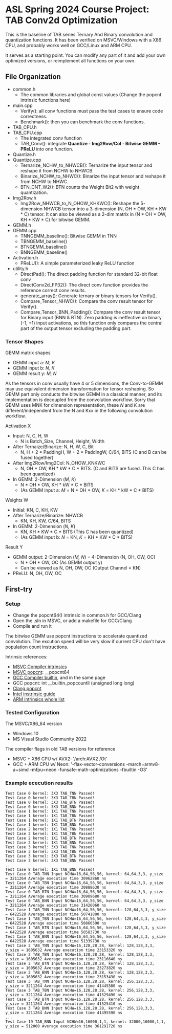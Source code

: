 # ASL Spring 2024 Course Project: TAB Conv2d Optimization

This is the baseline of TAB series Ternary And Binary convolution and quantization functions. It has been verified on MSVC/Windows with a X86 CPU, and probably works well on GCC/Linux and ARM CPU.

It serves as a starting point. You can modify any part of it and add your own optimized versions, or reimplement all functions on your own.

## File Organization

- common.h
  - The common libraries and global const values (Change the popcnt intrinsic functions here)
- main.cpp
  - Verify(): all conv functions must pass the test cases to ensure code correctness.
  - Benchmark(): then you can benchmark the conv functions.
- TAB_CPU.h
- TAB_CPU.cpp
  - The integrated conv function
  - TAB_Conv(): integrate **Quantize - Img2Row/Col - Bitwise GEMM - PReLU** into one function.
- Quantize.h
- Quantize.cpp
  - Ternarize_NCHW_to_NHWCB(): Ternarize the input tensor and reshape it from NCHW to NHWCB.
  - Binarize_NCHW_to_NHWC(): Binarize the input tensor and reshape it from NCHW to NHWC.
  - BTN_CNT_W2(): BTN counts the Weight Bit2 with weight quantization.
- Img2Row.h
  - Img2Row_NHWCB_to_N_OHOW_KHKWC(): Reshape the 5-dimension NHWCB tensor into a 3-dimension (N, OH * OW, KH * KW * C) tensor. It can also be viewed as a 2-dim matrix in (N * OH * OW, KH * KW * C) for bitwise GEMM.
- GEMM.h
- GEMM.cpp
  - TNNGEMM_baseline(): Bitwise GEMM in TNN
  - TBNGEMM_baseline()
  - BTNGEMM_baseline()
  - BNNGEMM_baseline()
- Activation.h
  - PReLU(): A simple parameterized leaky ReLU function
- utility.h
  - DirectPad(): The direct padding function for standard 32-bit float conv
  - DirectConv2d_FP32(): The direct conv function provides the reference correct conv results.
  - generate_array(): Generate ternary or binary tensors for Verify().
  - Compare_Tensor_NHWC(): Compare the conv result tensor for Verify().
  - Compare_Tensor_BNN_Padding(): Compare the conv result tensor for Binary input (BNN & BTN). Zero padding is ineffective on binary (-1, +1) input activations, so this function only compares the central part of the output tensor excluding the padding part.

### Tensor Shapes

GEMM matrix shapes 

- GEMM input a: *M, K*
- GEMM input b: *N, K*
- GEMM result y: *M, N*

As the tensors in conv usually have 4 or 5 dimensions, the Conv-to-GEMM may use equivalent dimension transformation for tensor reshaping. So GEMM part only conducts the bitwise GEMM in a classical manner, and its implementation is decoupled from the convolution workflow. Sorry that GEMM uses MNK for dimension representation, these *N* and *K* are different/independent from the N and Kxx in the following convolution workflow.

Activation X

- Input: N, C, H, W
  - N is Batch_Size, Channel, Height, Width
- After Ternaize/Binarize: N, H, W, C, Bit
  -  N, H + 2 * PaddingH, W + 2 * PaddingW, C/64, BITS (C and B can be fused together)
- After Img2Row/Img2Col: N_OHOW_KNKWC
  - N, OH * OW, KH * kW * C * BITS. (C and BITS are fused. This C has been quantized)
- In GEMM: 2-Dimension (*M, K*)
  -  N * OH * OW, KH * kW * C * BITS
  -  (As GEMM input a: *M* = N * OH * OW, *K* = KH * kW * C * BITS)

Weights W

- Initial: KN, C, KH, KW
- After Ternarize/Binarize: NHWCB
  - KN, KH, KW, C/64, BITS
- In GEMM: 2-Dimension (*N, K*)
  - KN, KH * KW * C * BITS (This C has been quantized)
  - (As GEMM input b: *N* = KN, *K* = KH * KW * C * BITS)

Result Y

- GEMM output: 2-Dimension (*M, N*) = 4-Dimension (N, OH, OW, OC)
  - N * OH * OW, OC (As GEMM output y)
  - Can be viewed as N, OH, OW, OC (Output Channel = KN)
- PReLU: N, OH, OW, OC



## First-try

### Setup

- Change the popcnt64() intrinsic in common.h for GCC/Clang
- Open the .sln in MSVC, or add a makefile for GCC/Clang
- Compile and run it

The bitwise GEMM use popcnt instructions to accelerate quantized convolution. The excution speed will be very slow if current CPU don't have population count instructions.

Intrinsic references:

- [MSVC Compiler intrinsics](https://learn.microsoft.com/en-us/cpp/intrinsics/compiler-intrinsics)
- [MSVC popcnt](https://learn.microsoft.com/en-us/cpp/intrinsics/popcnt16-popcnt-popcnt64): __popcnt64
- [GCC Compiler builtin](https://gcc.gnu.org/onlinedocs/gcc/Other-Builtins.html), and in the same page
- GCC popcnt: int __builtin_popcountll (unsigned long long)
- [Clang popcnt](https://clang.llvm.org/doxygen/popcntintrin_8h_source.html)
- [Intel instrinsic guide](https://www.intel.com/content/www/us/en/docs/intrinsics-guide/index.html)
- [ARM intrinsics whole list](https://developer.arm.com/architectures/instruction-sets/intrinsics/)

### Tested Configuration

The MSVC/X86_64 version 
 - Windows 10
 - MS Visual Studio Community 2022

The compiler flags in old TAB versions for reference
- MSVC + X86 CPU w/ AVX2: '/arch:AVX2 /Ot'
- GCC + ARM CPU w/ Neon: '-flax-vector-conversions -march=armv8-a+simd -mfpu=neon -funsafe-math-optimizations -fbuiltin -O3'

### Example ececution results

```
Test Case 0 kernel: 3X3 TAB_TNN Passed!
Test Case 0 kernel: 3X3 TAB_TBN Passed!
Test Case 0 kernel: 3X3 TAB_BTN Passed!
Test Case 0 kernel: 3X3 TAB_BNN Passed!
Test Case 1 kernel: 1X1 TAB_TNN Passed!
Test Case 1 kernel: 1X1 TAB_TBN Passed!
Test Case 1 kernel: 1X1 TAB_BTN Passed!
Test Case 1 kernel: 1X1 TAB_BNN Passed!
Test Case 2 kernel: 1X1 TAB_TNN Passed!
Test Case 2 kernel: 1X1 TAB_TBN Passed!
Test Case 2 kernel: 1X1 TAB_BTN Passed!
Test Case 2 kernel: 1X1 TAB_BNN Passed!
Test Case 3 kernel: 3X3 TAB_TNN Passed!
Test Case 3 kernel: 3X3 TAB_TBN Passed!
Test Case 3 kernel: 3X3 TAB_BTN Passed!
Test Case 3 kernel: 3X3 TAB_BNN Passed!
...
Test Case 8 kernel: 1X1 TAB_BNN Passed!
Test Case 0 TAB_TNN Input NCHW=16,64,56,56, kernel: 64,64,3,3, y_size = 3211264 Average execution time 30962860 ns
Test Case 0 TAB_TBN Input NCHW=16,64,56,56, kernel: 64,64,3,3, y_size = 3211264 Average execution time 30888630 ns
Test Case 0 TAB_BTN Input NCHW=16,64,56,56, kernel: 64,64,3,3, y_size = 3211264 Average execution time 30909680 ns
Test Case 0 TAB_BNN Input NCHW=16,64,56,56, kernel: 64,64,3,3, y_size = 3211264 Average execution time 31426060 ns
Test Case 1 TAB_TNN Input NCHW=16,64,56,56, kernel: 128,64,3,3, y_size = 6422528 Average execution time 50741800 ns
Test Case 1 TAB_TBN Input NCHW=16,64,56,56, kernel: 128,64,3,3, y_size = 6422528 Average execution time 50860390 ns
Test Case 1 TAB_BTN Input NCHW=16,64,56,56, kernel: 128,64,3,3, y_size = 6422528 Average execution time 50583730 ns
Test Case 1 TAB_BNN Input NCHW=16,64,56,56, kernel: 128,64,3,3, y_size = 6422528 Average execution time 51339730 ns
Test Case 2 TAB_TNN Input NCHW=16,128,28,28, kernel: 128,128,3,3, y_size = 1605632 Average execution time 23153320 ns
Test Case 2 TAB_TBN Input NCHW=16,128,28,28, kernel: 128,128,3,3, y_size = 1605632 Average execution time 23116640 ns
Test Case 2 TAB_BTN Input NCHW=16,128,28,28, kernel: 128,128,3,3, y_size = 1605632 Average execution time 23273820 ns
Test Case 2 TAB_BNN Input NCHW=16,128,28,28, kernel: 128,128,3,3, y_size = 1605632 Average execution time 23153430 ns
Test Case 3 TAB_TNN Input NCHW=16,128,28,28, kernel: 256,128,3,3, y_size = 3211264 Average execution time 41445580 ns
Test Case 3 TAB_TBN Input NCHW=16,128,28,28, kernel: 256,128,3,3, y_size = 3211264 Average execution time 41529490 ns
Test Case 3 TAB_BTN Input NCHW=16,128,28,28, kernel: 256,128,3,3, y_size = 3211264 Average execution time 41525410 ns
Test Case 3 TAB_BNN Input NCHW=16,128,28,28, kernel: 256,128,3,3, y_size = 3211264 Average execution time 41495590 ns
...
Test Case 19 TAB_BNN Input NCHW=16,16000,1,1, kernel: 32000,16000,1,1, y_size = 512000 Average execution time 361291720 ns
```
